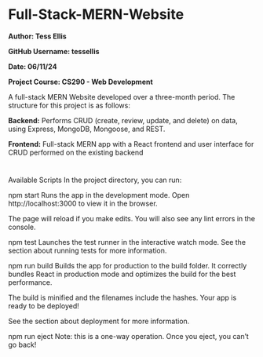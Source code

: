# Full-Stack-MERN-Website

**Author: Tess Ellis**

**GitHub Username: tessellis**

**Date: 06/11/24**

**Project Course: CS290 - Web Development**

A full-stack MERN Website developed over a three-month period. The structure for this project is as follows:

**Backend:** Performs CRUD (create, review, update, and delete) on data, using Express, MongoDB, Mongoose, and REST.

**Frontend:**  Full-stack MERN app with a React frontend and user interface for CRUD performed on the existing backend

#

Available Scripts
In the project directory, you can run:

npm start
Runs the app in the development mode.
Open http://localhost:3000 to view it in the browser.

The page will reload if you make edits.
You will also see any lint errors in the console.

npm test
Launches the test runner in the interactive watch mode.
See the section about running tests for more information.

npm run build
Builds the app for production to the build folder.
It correctly bundles React in production mode and optimizes the build for the best performance.

The build is minified and the filenames include the hashes.
Your app is ready to be deployed!

See the section about deployment for more information.

npm run eject
Note: this is a one-way operation. Once you eject, you can’t go back!


